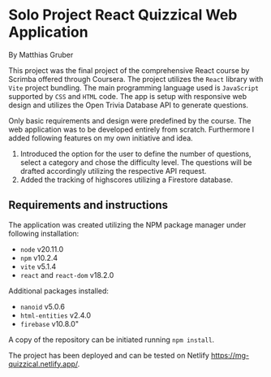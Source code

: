 # Solo Project React Quizzical Web Application

By Matthias Gruber

This project was the final project of the comprehensive React course by Scrimba offered through Coursera. The project utilizes the `React` library with `Vite` project bundling. The main programming language used is `JavaScript` supported by `CSS` and `HTML` code. The app is setup with responsive web design and utilizes the Open Trivia Database API to generate questions.

Only basic requirements and design were predefined by the course. The web application was to be developed entirely from scratch. Furthermore I added following features on my own initiative and idea.

1.  Introduced the option for the user to define the number of questions, select a category and chose the difficulty level. The questions will be drafted accordingly utilizing the respective API request.
2. Added the tracking of highscores utilizing a Firestore database.

## Requirements and instructions

The application was created utilizing the NPM package manager under following installation:
* `node` v20.11.0
* `npm` v10.2.4
* `vite` v5.1.4
* `react` and `react-dom` v18.2.0

Additional packages installed:
* `nanoid` v5.0.6
* `html-entities` v2.4.0
* `firebase` v10.8.0"

A copy of the repository can be initiated running `npm install`.

The project has been deployed and can be tested on Netlify <https://mg-quizzical.netlify.app/>.